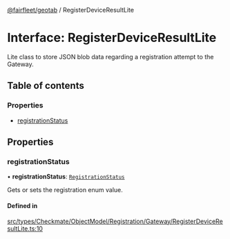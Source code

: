[@fairfleet/geotab](../README.md) / RegisterDeviceResultLite

# Interface: RegisterDeviceResultLite

Lite class to store JSON blob data regarding a registration attempt to the Gateway.

## Table of contents

### Properties

- [registrationStatus](RegisterDeviceResultLite.md#registrationstatus)

## Properties

### registrationStatus

• **registrationStatus**: [`RegistrationStatus`](../README.md#registrationstatus)

Gets or sets the registration enum value.

#### Defined in

[src/types/Checkmate/ObjectModel/Registration/Gateway/RegisterDeviceResultLite.ts:10](https://github.com/fairfleet/geotab/blob/b682f10/src/types/Checkmate/ObjectModel/Registration/Gateway/RegisterDeviceResultLite.ts#L10)
